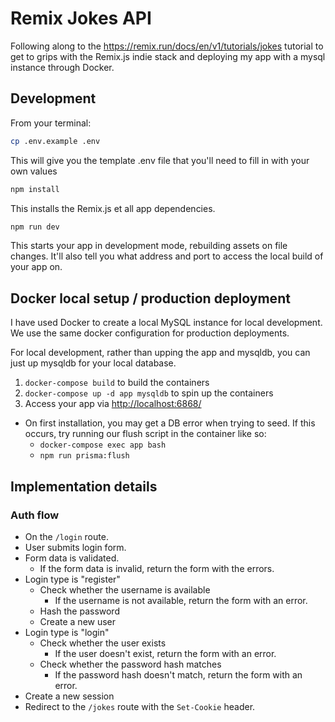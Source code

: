 # Remix Jokes API

Following along to the <https://remix.run/docs/en/v1/tutorials/jokes> tutorial to get to grips with the Remix.js indie stack and deploying my app with a mysql instance through Docker.

## Development

From your terminal:

```sh
cp .env.example .env
```

This will give you the template .env file that you'll need to fill in with your own values

```sh
npm install
```

This installs the Remix.js et all app dependencies.

```sh
npm run dev
```

This starts your app in development mode, rebuilding assets on file changes. It'll also tell you what address and port to access the local build of your app on.

## Docker local setup / production deployment

I have used Docker to create a local MySQL instance for local development. We use the same docker configuration for production deployments.

For local development, rather than upping the app and mysqldb, you can just up mysqldb for your local database.

1. `docker-compose build` to build the containers
2. `docker-compose up -d app mysqldb` to spin up the containers
3. Access your app via <http://localhost:6868/>

- On first installation, you may get a DB error when trying to seed. If this occurs, try running our flush script in the container like so:
  - `docker-compose exec app bash`
  - `npm run prisma:flush`

## Implementation details

### Auth flow

- On the `/login` route.
- User submits login form.
- Form data is validated.
  - If the form data is invalid, return the form with the errors.
- Login type is "register"
  - Check whether the username is available
    - If the username is not available, return the form with an error.
  - Hash the password
  - Create a new user
- Login type is "login"
  - Check whether the user exists
    - If the user doesn't exist, return the form with an error.
  - Check whether the password hash matches
    - If the password hash doesn't match, return the form with an error.
- Create a new session
- Redirect to the `/jokes` route with the `Set-Cookie` header.
